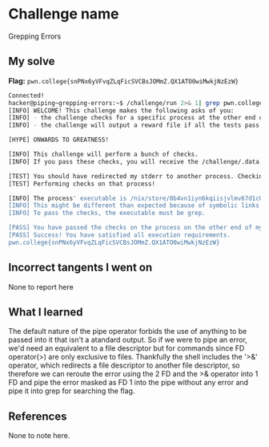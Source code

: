 # Challenge name
Grepping Errors 

## My solve
**Flag:** `pwn.college{snPNx6yVFvqZLqFicSVCBsJOMmZ.QX1ATO0wiMwkjNzEzW}`

```bash
Connected!                                                                        
hacker@piping~grepping-errors:~$ /challenge/run 2>& 1| grep pwn.college
[INFO] WELCOME! This challenge makes the following asks of you:
[INFO] - the challenge checks for a specific process at the other end of stderr : grep
[INFO] - the challenge will output a reward file if all the tests pass : /challenge/.data.txt

[HYPE] ONWARDS TO GREATNESS!

[INFO] This challenge will perform a bunch of checks.
[INFO] If you pass these checks, you will receive the /challenge/.data.txt file.

[TEST] You should have redirected my stderr to another process. Checking...
[TEST] Performing checks on that process!

[INFO] The process' executable is /nix/store/8b4vn1iyn6kqiisjvlmv67d1c0p3j6wj-gnugrep-3.11/bin/grep.
[INFO] This might be different than expected because of symbolic links (for example, from /usr/bin/python to /usr/bin/python3 to /usr/bin/python3.8).
[INFO] To pass the checks, the executable must be grep.

[PASS] You have passed the checks on the process on the other end of my stderr!
[PASS] Success! You have satisfied all execution requirements.
pwn.college{snPNx6yVFvqZLqFicSVCBsJOMmZ.QX1ATO0wiMwkjNzEzW}
```

## Incorrect tangents I went on
None to report here

## What I learned
The default nature of the pipe operator forbids the use of anything to be passed into it that isn't a atandard output. So if we were to pipe an error, we'd need an equivalent to a file descriptor but for commands since FD operator(>) are only exclusive to files. Thankfully the shell includes the '>&' operator, which redirects a file descriptor to another file descriptor, so therefore we can reroute the error using the 2 FD and the >& operator into 1 FD and pipe the error masked as FD 1 into the pipe without any error and pipe it into grep for searching the flag.

## References
None to note here.